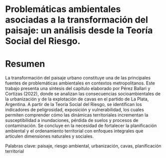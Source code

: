 # Problemáticas ambientales asociadas a la transformación del paisaje: un análisis desde la Teoría Social del Riesgo. 

# Resumen
La transformación del paisaje urbano constituye una de las principales fuentes de problemáticas ambientales en contextos metropolitanos. Este trabajo presenta una síntesis del capítulo elaborado por Pérez Ballari y Cortizas (2022), donde se analizan las consecuencias socioambientales de la urbanización y de la explotación de cavas en el partido de La Plata, Argentina. A partir de la Teoría Social del Riesgo, se identifican los indicadores de peligrosidad, exposición y vulnerabilidad, los cuales permiten comprender cómo las dinámicas territoriales incrementan la susceptibilidad a inundaciones, pérdida de suelos y procesos de contaminación. Se concluye en la necesidad de fortalecer la planificación ambiental y el ordenamiento territorial con enfoques integrales que articulen dimensiones naturales y sociales.

Palabras clave: paisaje, riesgo ambiental, urbanización, cavas, planificación territorial


